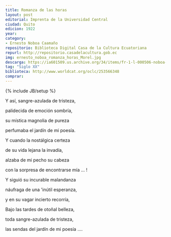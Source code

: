 ```yaml
---
title: Romanza de las horas
layout: post
editorial: Imprenta de la Universidad Central
ciudad: Quito
edicion: 1922
year: 
category:
- Ernesto Noboa Caamaño
repositorio: Biblioteca Digital Casa de la Cultura Ecuatoriana
repurl: http://repositorio.casadelacultura.gob.ec
img: ernesto_noboa_romanza_horas_Morel.jpg
descarga: https://ia601509.us.archive.org/34/items/fr-1-l-000506-noboa-romanza/FR1-L-000506-Noboa-Romanza.pdf
tag: "Siglo XX"
biblioteca: http://www.worldcat.org/oclc/253566348
comprar:
---
```

{% include JB/setup %}

Y así, sangre-azulada de tristeza,
	
palidecida de emoción sombría,
	
su mística magnolia de pureza
	
perfumaba el jardín de mi poesía.
	
	
Y cuando la nostálgica certeza
	
de su vida lejana la invadía,
	
alzaba de mi pecho su cabeza
	
con la sorpresa de encontrarse mía ... !
	
	
Y siguió su incurable malandanza
	
náufraga de una 'inútil esperanza,
	
y en su vagar incierto recorría,
	
Bajo las tardes de otoñal belleza,
	
toda sangre-azulada de tristeza,
	
las sendas del jardín de mi poesía ....
	
